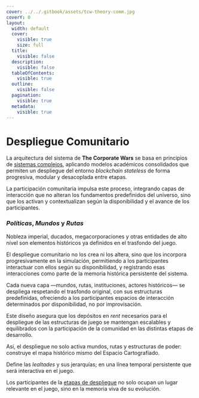 ```yaml
---
cover: ../../.gitbook/assets/tcw-theory-comm.jpg
coverY: 0
layout:
  width: default
  cover:
    visible: true
    size: full
  title:
    visible: false
  description:
    visible: false
  tableOfContents:
    visible: true
  outline:
    visible: false
  pagination:
    visible: true
  metadata:
    visible: true
---
```


# Despliegue Comunitario

La arquitectura del sistema de **The Corporate Wars** se basa en principios de [sistemas complejos](https://es.wikipedia.org/wiki/Sistema_complejo), aplicando modelos académicos consolidados que permiten un despliegue del entorno _blockchain stateless_ de forma progresiva, modular y desacoplada entre etapas.

La participación comunitaria impulsa este proceso, integrando capas de interacción que no alteran los fundamentos predefinidos del universo, sino que los activan y contextualizan según la disponibilidad y el avance de los participantes.

### _Políticas_, _Mundos_ y _Rutas_

Nobleza imperial, ducados, megacorporaciones y otras entidades de alto nivel son elementos históricos ya definidos en el trasfondo del juego.

El despliegue comunitario no los crea ni los altera, sino que los incorpora progresivamente en la simulación, permitiendo a los participantes interactuar con ellos según su disponibilidad, y registrando esas interacciones como parte de la memoria histórica persistente del sistema.

Cada nueva capa —mundos, rutas, instituciones, actores históricos— se despliega respetando el trasfondo original, con sus estructuras predefinidas, ofreciendo a los participantes espacios de interacción determinados por disponibilidad, no por improvisación.

Este diseño asegura que los depósitos en _rent_ necesarios para el despliegue de las estructuras de juego se mantengan escalables y equilibrados con la participación de la comunidad en las distintas etapas de desarrollo.

Así, el despliegue no solo activa mundos, rutas y estructuras de poder: construye el mapa histórico mismo del Espacio Cartografiado.

Define las _lealtades_ y sus jerarquías; en una línea temporal persistente que será interactiva en el juego.

Los participantes de la [etapas de despliegue](../../roadmap/deployment/) no solo ocupan un lugar relevante en el juego, sino en la memoria viva de su evolución.
